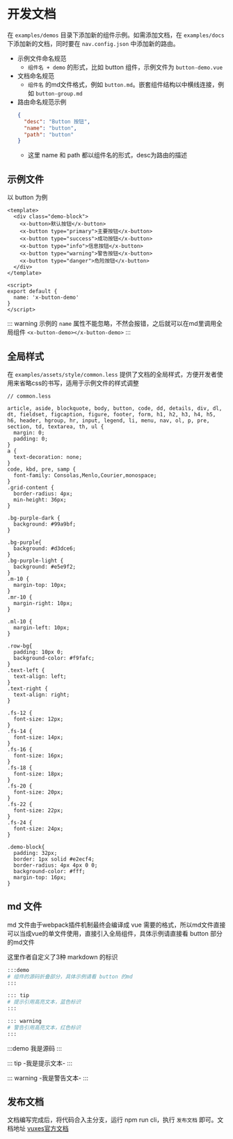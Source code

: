 # 开发文档

在 `examples/demos` 目录下添加新的组件示例。如需添加文档，在 `examples/docs` 下添加新的文档，同时要在 `nav.config.json` 中添加新的路由。

- 示例文件命名规范
  - `组件名 + demo` 的形式，比如 button 组件，示例文件为 `button-demo.vue`
- 文档命名规范
  - `组件名` 的md文件格式，例如 `button.md`。嵌套组件结构以中横线连接，例如 `button-group.md`
- 路由命名规范示例
  ```json
  {
    "desc": "Button 按钮",
    "name": "button",
    "path": "button"
  }
  ```
  - 这里 name 和 path 都以组件名的形式，desc为路由的描述

## 示例文件

以 button 为例

```vue
<template>
  <div class="demo-block">
    <x-button>默认按钮</x-button>
    <x-button type="primary">主要按钮</x-button>
    <x-button type="success">成功按钮</x-button>
    <x-button type="info">信息按钮</x-button>
    <x-button type="warning">警告按钮</x-button>
    <x-button type="danger">危险按钮</x-button>
  </div>
</template>

<script>
export default {
  name: 'x-button-demo'
}
</script>
```

::: warning
示例的 `name` 属性不能忽略，不然会报错，之后就可以在md里调用全局组件 `<x-button-demo></x-button-demo>`
:::

## 全局样式

在 `examples/assets/style/common.less` 提供了文档的全局样式，方便开发者使用来省略css的书写，适用于示例文件的样式调整

```less
// common.less

article, aside, blockquote, body, button, code, dd, details, div, dl, dt, fieldset, figcaption, figure, footer, form, h1, h2, h3, h4, h5, h6, header, hgroup, hr, input, legend, li, menu, nav, ol, p, pre, section, td, textarea, th, ul {
  margin: 0;
  padding: 0;
}
a {
  text-decoration: none;
}
code, kbd, pre, samp {
  font-family: Consolas,Menlo,Courier,monospace;
}
.grid-content {
  border-radius: 4px;
  min-height: 36px;
}

.bg-purple-dark {
  background: #99a9bf;
}

.bg-purple{
  background: #d3dce6;
}
.bg-purple-light {
  background: #e5e9f2;
}
.m-10 {
  margin-top: 10px;
}
.mr-10 {
  margin-right: 10px;
}

.ml-10 {
  margin-left: 10px;
}

.row-bg{
  padding: 10px 0;
  background-color: #f9fafc;
}
.text-left {
  text-align: left;
}
.text-right {
  text-align: right;
}

.fs-12 {
  font-size: 12px;
}
.fs-14 {
  font-size: 14px;
}
.fs-16 {
  font-size: 16px;
}
.fs-18 {
  font-size: 18px;
}
.fs-20 {
  font-size: 20px;
}
.fs-22 {
  font-size: 22px;
}
.fs-24 {
  font-size: 24px;
}

.demo-block{
  padding: 32px;
  border: 1px solid #e2ecf4;
  border-radius: 4px 4px 0 0;
  background-color: #fff;
  margin-top: 16px;
}
```

## md 文件

md 文件由于webpack插件机制最终会编译成 vue 需要的格式，所以md文件直接可以当成vue的单文件使用，直接引入全局组件，具体示例请直接看 button 部分的md文件

这里作者自定义了3种 markdown 的标识

```bash
:::demo
# 组件的源码折叠部分，具体示例请看 button 的md
:::

::: tip
# 提示引用高亮文本，蓝色标识
:::

::: warning
# 警告引用高亮文本，红色标识
:::
```

:::demo
我是源码
:::

::: tip
-我是提示文本-
:::

::: warning
-我是警告文本-
:::

## 发布文档

文档编写完成后，将代码合入主分支，运行 npm run cli，执行 `发布文档` 即可。文档地址 [vuxes官方文档](https://xes-new-class.github.io/vuxes/)
